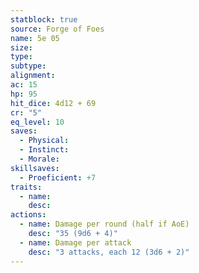 ```yaml
---
statblock: true
source: Forge of Foes
name: 5e 05
size: 
type: 
subtype: 
alignment: 
ac: 15
hp: 95
hit_dice: 4d12 + 69
cr: "5"
eq_level: 10
saves:
  - Physical: 
  - Instinct: 
  - Morale: 
skillsaves:
  - Proeficient: +7
traits:
  - name: 
    desc: 
actions:
  - name: Damage per round (half if AoE)
    desc: "35 (9d6 + 4)"
  - name: Damage per attack
    desc: "3 attacks, each 12 (3d6 + 2)"
---
```

